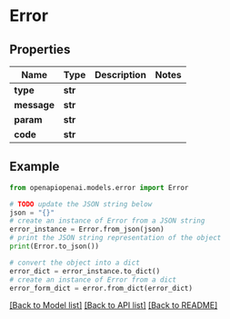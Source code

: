 # Error


## Properties

Name | Type | Description | Notes
------------ | ------------- | ------------- | -------------
**type** | **str** |  | 
**message** | **str** |  | 
**param** | **str** |  | 
**code** | **str** |  | 

## Example

```python
from openapiopenai.models.error import Error

# TODO update the JSON string below
json = "{}"
# create an instance of Error from a JSON string
error_instance = Error.from_json(json)
# print the JSON string representation of the object
print(Error.to_json())

# convert the object into a dict
error_dict = error_instance.to_dict()
# create an instance of Error from a dict
error_form_dict = error.from_dict(error_dict)
```
[[Back to Model list]](../README.md#documentation-for-models) [[Back to API list]](../README.md#documentation-for-api-endpoints) [[Back to README]](../README.md)


